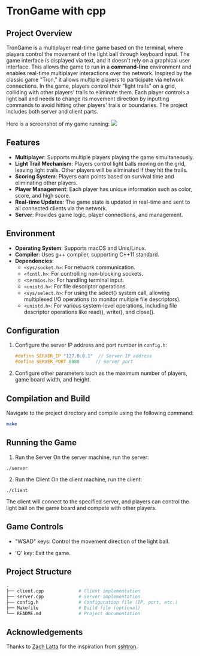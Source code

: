 # TronGame with cpp

## Project Overview
TronGame is a multiplayer real-time game based on the terminal, where players control the movement of the light ball through keyboard input. The game interface is displayed via text, and it doesn't rely on a graphical user interface. This allows the game to run in a **command-line** environment and enables real-time multiplayer interactions over the network. Inspired by the classic game "Tron," it allows multiple players to participate via network connections. In the game, players control their "light trails" on a grid, colliding with other players' trails to eliminate them. Each player controls a light ball and needs to change its movement direction by inputting commands to avoid hitting other players' trails or boundaries. The project includes both server and client parts.

Here is a screenshot of my game running:
![](https://i.imgur.com/xsMPJzQ.jpeg)

## Features
- **Multiplayer**: Supports multiple players playing the game simultaneously.
- **Light Trail Mechanism**: Players control light balls moving on the grid, leaving light trails. Other players will be eliminated if they hit the trails.
- **Scoring System**: Players earn points based on survival time and eliminating other players.
- **Player Management**: Each player has unique information such as color, score, and high score.
- **Real-time Updates**: The game state is updated in real-time and sent to all connected clients via the network.
- **Server**: Provides game logic, player connections, and management.

## Environment
- **Operating System**: Supports macOS and Unix/Linux.
- **Compiler**: Uses g++ compiler, supporting C++11 standard.
- **Dependencies**:
	- `<sys/socket.h>`: For network communication.
	- `<fcntl.h>`: For controlling non-blocking sockets.
	- `<termios.h>`: For handling terminal input.
	- `<unistd.h>`: For file descriptor operations.
	- `<sys/select.h>`: For using the select() system call, allowing multiplexed I/O operations (to monitor multiple file descriptors).
	- `<unistd.h>`: For various system-level operations, including file descriptor operations like read(), write(), and close().


## Configuration
1. Configure the server IP address and port number in `config.h`:
	 ```cpp
	 #define SERVER_IP "127.0.0.1"  // Server IP address
	 #define SERVER_PORT 8080      // Server port
	 ```
2. Configure other parameters such as the maximum number of players, game board width, and height.


## Compilation and Build
Navigate to the project directory and compile using the following command:

```bash
make
```

## Running the Game

1. Run the Server
On the server machine, run the server:
```
./server
```

2. Run the Client
On the client machine, run the client:
```
./client
```
The client will connect to the specified server, and players can control the light ball on the game board and compete with other players.

## Game Controls

- "WSAD" keys: Control the movement direction of the light ball.

- 'Q' key: Exit the game.

## Project Structure
```bash
.
├── client.cpp             # Client implementation
├── server.cpp             # Server implementation
├── config.h               # Configuration file (IP, port, etc.)
├── Makefile               # Build file (optional)
└── README.md              # Project documentation
```

## Acknowledgements

Thanks to [Zach Latta](https://github.com/zachlatta) for the inspiration from [sshtron](https://github.com/zachlatta/sshtron).